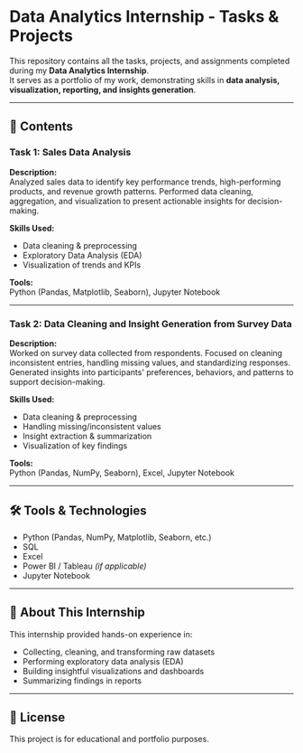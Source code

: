 # Data Analytics Internship - Tasks & Projects

This repository contains all the tasks, projects, and assignments completed during my **Data Analytics Internship**.  
It serves as a portfolio of my work, demonstrating skills in **data analysis, visualization, reporting, and insights generation**.

---

## 📂 Contents
### **Task 1: Sales Data Analysis**

**Description:**  
Analyzed sales data to identify key performance trends, high-performing products, and revenue growth patterns. Performed data cleaning, aggregation, and visualization to present actionable insights for decision-making.

**Skills Used:**  
- Data cleaning & preprocessing  
- Exploratory Data Analysis (EDA)  
- Visualization of trends and KPIs  

**Tools:**  
Python (Pandas, Matplotlib, Seaborn), Jupyter Notebook

---

### **Task 2: Data Cleaning and Insight Generation from Survey Data**

**Description:**  
Worked on survey data collected from respondents. Focused on cleaning inconsistent entries, handling missing values, and standardizing responses. Generated insights into participants' preferences, behaviors, and patterns to support decision-making.

**Skills Used:**  
- Data cleaning & preprocessing  
- Handling missing/inconsistent values  
- Insight extraction & summarization  
- Visualization of key findings  

**Tools:**  
Python (Pandas, NumPy, Seaborn), Excel, Jupyter Notebook  

---

## 🛠 Tools & Technologies
- Python (Pandas, NumPy, Matplotlib, Seaborn, etc.)
- SQL
- Excel
- Power BI / Tableau *(if applicable)*
- Jupyter Notebook

---

## 📌 About This Internship
This internship provided hands-on experience in:
- Collecting, cleaning, and transforming raw datasets
- Performing exploratory data analysis (EDA)
- Building insightful visualizations and dashboards
- Summarizing findings in reports

---

## 📄 License
This project is for educational and portfolio purposes.
